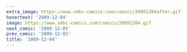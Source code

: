 ```yaml
---
extra_image: https://www.smbc-comics.com/comics/20091204after.gif
hovertext: '2009-12-04'
image: https://www.smbc-comics.com/comics/20091204.gif
next_comic: '2009-12-05'
prev_comic: '2009-12-03'
title: '2009-12-04'
---
```


